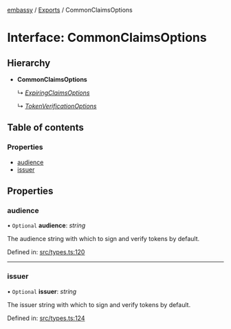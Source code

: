 [embassy](../README.md) / [Exports](../modules.md) / CommonClaimsOptions

# Interface: CommonClaimsOptions

## Hierarchy

* **CommonClaimsOptions**

  ↳ [*ExpiringClaimsOptions*](expiringclaimsoptions.md)

  ↳ [*TokenVerificationOptions*](tokenverificationoptions.md)

## Table of contents

### Properties

- [audience](commonclaimsoptions.md#audience)
- [issuer](commonclaimsoptions.md#issuer)

## Properties

### audience

• `Optional` **audience**: *string*

The audience string with which to sign and verify tokens by default.

Defined in: [src/types.ts:120](https://github.com/TomFrost/Embassy/blob/af56526/src/types.ts#L120)

___

### issuer

• `Optional` **issuer**: *string*

The issuer string with which to sign and verify tokens by default.

Defined in: [src/types.ts:124](https://github.com/TomFrost/Embassy/blob/af56526/src/types.ts#L124)
